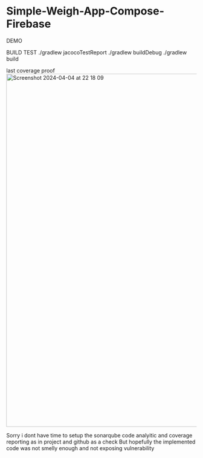 # Simple-Weigh-App-Compose-Firebase

DEMO


BUILD TEST
./gradlew jacocoTestReport
./gradlew buildDebug
./gradlew build

last coverage proof
<img width="935" alt="Screenshot 2024-04-04 at 22 18 09" src="https://github.com/wingSan1262/Simple-Weigh-App-Compose-Firebase/assets/72028903/09a59849-5f1c-471c-9c0b-b98cc676b7a6">



Sorry i dont have time to setup the sonarqube code analyitic and coverage reporting as in project and github as a check
But hopefully the implemented code was not smelly enough and not exposing vulnerability
